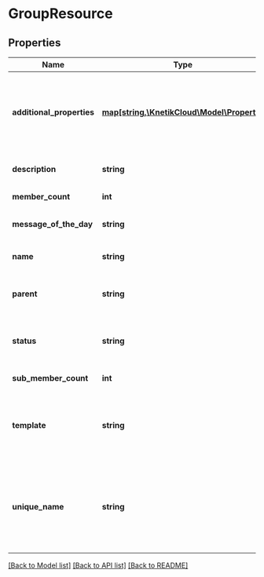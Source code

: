 # GroupResource

## Properties
Name | Type | Description | Notes
------------ | ------------- | ------------- | -------------
**additional_properties** | [**map[string,\KnetikCloud\Model\Property]**](Property.md) | A map of additional properties, keyed on the property name.  Must match the names and types defined in the template for this item type | [optional] 
**description** | **string** | A description of the group. Max 250 characters | [optional] 
**member_count** | **int** | The number of users in the group | [optional] 
**message_of_the_day** | **string** | A message of the day for members of the group | [optional] 
**name** | **string** | The name of the group. Max 50 characters | 
**parent** | **string** | The unique name of another group that this group is a subset of | [optional] 
**status** | **string** | The status which describes whether other users can freely join the group or not | 
**sub_member_count** | **int** | The number of users in child groups | [optional] 
**template** | **string** | A group template this group is validated against. May be null and no validation of additional_properties will be done | [optional] 
**unique_name** | **string** | Unique name used in url and references. Uppercase, lowercase, numbers and hyphens only. Max 50 characters. Cannot be altered once created | 

[[Back to Model list]](../README.md#documentation-for-models) [[Back to API list]](../README.md#documentation-for-api-endpoints) [[Back to README]](../README.md)


